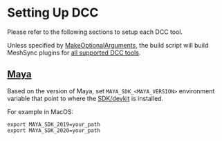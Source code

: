 # Setting Up DCC

Please refer to the following sections to setup each DCC tool.

Unless specified by [MakeOptionalArguments](MakeOptionalArguments.md), 
the build script will build MeshSync plugins for [all supported DCC tools](../../README.md).

## [Maya](https://www.autodesk.com/products/maya/overview)

Based on the version of Maya, set `MAYA_SDK_<MAYA_VERSION>` environment variable that point to 
where the [SDK/devkit](https://www.autodesk.com/developer-network/platform-technologies/maya) 
is installed.

For example in MacOS:
``` 
export MAYA_SDK_2019=your_path
export MAYA_SDK_2020=your_path
``` 
